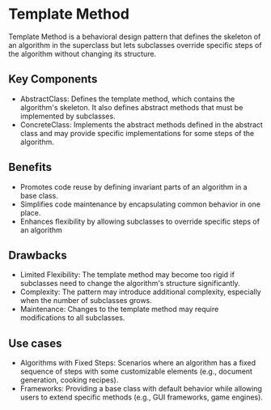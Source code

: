 # Template Method

Template Method is a behavioral design pattern that defines the skeleton of an algorithm in the superclass but lets subclasses override specific steps of the algorithm without changing its structure.

## Key Components

- AbstractClass: Defines the template method, which contains the algorithm's skeleton. It also defines abstract methods that must be implemented by subclasses.
- ConcreteClass: Implements the abstract methods defined in the abstract class and may provide specific implementations for some steps of the algorithm.

## Benefits

- Promotes code reuse by defining invariant parts of an algorithm in a base class.
- Simplifies code maintenance by encapsulating common behavior in one place.
- Enhances flexibility by allowing subclasses to override specific steps of an algorithm

## Drawbacks

- Limited Flexibility: The template method may become too rigid if subclasses need to change the algorithm's structure significantly.
- Complexity: The pattern may introduce additional complexity, especially when the number of subclasses grows.
- Maintenance: Changes to the template method may require modifications to all subclasses.

## Use cases

- Algorithms with Fixed Steps: Scenarios where an algorithm has a fixed sequence of steps with some customizable elements (e.g., document generation, cooking recipes).
- Frameworks: Providing a base class with default behavior while allowing users to extend specific methods (e.g., GUI frameworks, game engines).